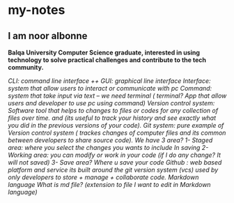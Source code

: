 # my-notes
## I am noor albonne

**Balqa University Computer Science graduate, interested in using technology to solve practical challenges and contribute to the tech community.**

*CLI: command line interface ++ GUI: graphical line interface
Interface: system that allow users to interact or communicate with pc
Command: system that take input via text – we need terminal
( terminal? App that allow users and developer to use pc using
command)
Version control system: Software tool that helps to changes to files or codes for any collection
of files over time. and (its useful to track your history and see exactly what you did in the
previous versions of your code).
Git system: pure example of Version control system ( trackes changes
of computer files and its common between developers to share source
code).
We have 3 area?
1- Staged area: where you select the changes you wants to include
In saving
2- Working area: you can modify or work in your code (if I do any
change? It will not saved)
3- Save area? Where u save your code
Github : web based platform and service its built around the git
version system (vcs) used by only developers to store + manage +
collaborate code.
Markdown language
What is md file? (extension to file I want to edit in Markdown
language)*


















